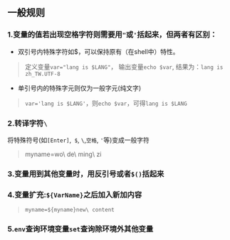 ## 一般规则
### 1.变量的值若出现空格字符则需要用`"`或`'`括起来，但两者有区别：  
* 双引号内特殊字符如$，可以保持原有（在shell中）特性。
>定义变量`var="lang is $LANG"`，  输出变量`echo $var`, 结果为：`lang is zh_TW.UTF-8`  
* 单引号内的特殊字元则仅为一般字元(纯文字)
>`var='lang is $LANG'`，则`echo $var`，可得`lang is $LANG`
### 2.转译字符`\`
将特殊符号(如`[Enter]`,` $`, `\`,`空格`, `'`等)变成一般字符  
>myname=wo\ de\ ming\ zi
### 3.变量用到其他变量时，用反引号或者`$()`括起来
### 4.变量扩充:`${VarName}`之后加入新加内容
>`myname=${myname}new\ content` 
### 5.`env`查询环境变量`set`查询除环境外其他变量
